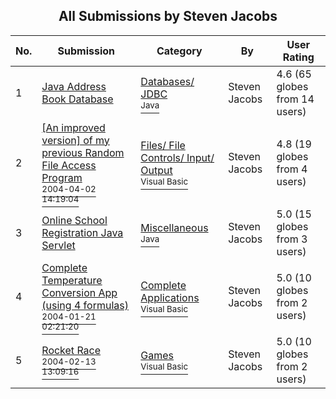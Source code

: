 ﻿<div align="center">

## All Submissions by Steven Jacobs

</div>

No.  | Submission | Category | By   | User Rating
---- | ---------- | -------- | ---- | -----------
1 | [Java Address Book Database<br />](https://github.com/Planet-Source-Code/steven-jacobs-java-address-book-database__2-1795) | [Databases/ JDBC<br /><sup>Java</sup>](../ByCategory/databases-jdbc__2-61.md) | Steven Jacobs | 4.6 (65 globes from 14 users)
2 | [\[An improved version\] of my previous Random File Access Program<br /><sup>2004-04-02 14:19:04</sup>](https://github.com/Planet-Source-Code/steven-jacobs-an-improved-version-of-my-previous-random-file-access-program__1-52802) | [Files/ File Controls/ Input/ Output<br /><sup>Visual Basic</sup>](../ByCategory/files-file-controls-input-output__1-3.md) | Steven Jacobs | 4.8 (19 globes from 4 users)
3 | [Online School Registration Java Servlet<br />](https://github.com/Planet-Source-Code/steven-jacobs-online-school-registration-java-servlet__2-1829) | [Miscellaneous<br /><sup>Java</sup>](../ByCategory/miscellaneous__2-57.md) | Steven Jacobs | 5.0 (15 globes from 3 users)
4 | [Complete Temperature Conversion App \(using 4 formulas\)<br /><sup>2004-01-21 02:21:20</sup>](https://github.com/Planet-Source-Code/steven-jacobs-complete-temperature-conversion-app-using-4-formulas__1-51151) | [Complete Applications<br /><sup>Visual Basic</sup>](../ByCategory/complete-applications__1-27.md) | Steven Jacobs | 5.0 (10 globes from 2 users)
5 | [Rocket Race<br /><sup>2004-02-13 13:09:16</sup>](https://github.com/Planet-Source-Code/steven-jacobs-rocket-race__1-51721) | [Games<br /><sup>Visual Basic</sup>](../ByCategory/games__1-38.md) | Steven Jacobs | 5.0 (10 globes from 2 users)
